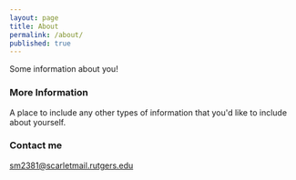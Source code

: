 ```yaml
---
layout: page
title: About
permalink: /about/
published: true
---
```


Some information about you!

### More Information

A place to include any other types of information that you'd like to include about yourself.

### Contact me

[sm2381@scarletmail.rutgers.edu](mailto:sm2381@scarletmail.rutgers.edu)
